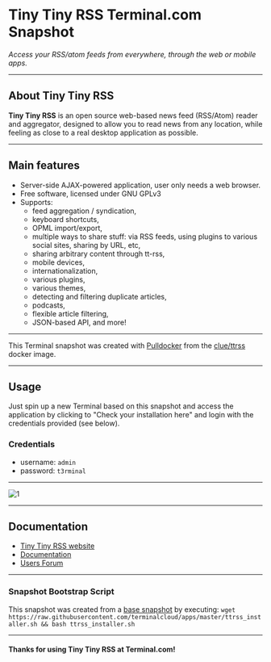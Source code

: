 # **Tiny Tiny RSS** Terminal.com Snapshot

*Access your RSS/atom feeds from everywhere, through the web or mobile apps.*

---

## About Tiny Tiny RSS

**Tiny Tiny RSS** is an open source web-based news feed (RSS/Atom) reader and aggregator, designed to allow you to read news from any location, while feeling as close to a real desktop application as possible.

---

## Main features
- Server-side AJAX-powered application, user only needs a web browser.
- Free software, licensed under GNU GPLv3
- Supports:
  - feed aggregation / syndication,
  - keyboard shortcuts,
  - OPML import/export,
  - multiple ways to share stuff: via RSS feeds, using plugins to various social sites, sharing by URL, etc,
  - sharing arbitrary content through tt-rss,
  - mobile devices,
  - internationalization,
  - various plugins,
  - various themes,
  - detecting and filtering duplicate articles,
  - podcasts,
  - flexible article filtering,
  - JSON-based API, and more!



---

This Terminal snapshot was created with [Pulldocker]() from the [clue/ttrss](https://registry.hub.docker.com/u/clue/ttrss/) docker image.

---

## Usage

Just spin up a new Terminal based on this snapshot and access the application by clicking to "Check your installation here" and login with the credentials provided (see below).

### Credentials

- username: `admin`
- password: `t3rminal`

---

![1](http://i.imgur.com/2eRNp62.jpg)

---

## Documentation

- [Tiny Tiny RSS website](http://tt-rss.org/redmine/)
- [Documentation](http://tt-rss.org/redmine/projects/tt-rss/wiki)
- [Users Forum](http://tt-rss.org/forum)

---

### Snapshot Bootstrap Script

This snapshot was created from a [base snapshot](https://www.terminal.com/tiny/FzpHiTXG1K) by executing:
`wget https://raw.githubusercontent.com/terminalcloud/apps/master/ttrss_installer.sh && bash ttrss_installer.sh`

---

#### Thanks for using Tiny Tiny RSS at Terminal.com!
